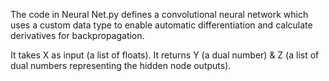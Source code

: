 The code in Neural Net.py defines a convolutional neural network which uses a custom data type to enable automatic differentiation and calculate derivatives for backpropagation.

It takes X as input (a list of floats).
It returns Y (a dual number) & Z (a list of dual numbers representing the hidden node outputs).
